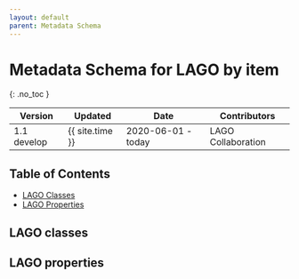 ```yaml
---
layout: default
parent: Metadata Schema
---
```


# Metadata Schema for LAGO by item
{: .no_toc }

|Version| Updated | Date |Contributors|
|-------|---------|------|------------|
| 1.1 develop | {{ site.time }} | 2020-06-01 - today | LAGO Collaboration |


<script src="https://code.jquery.com/jquery-3.2.1.min.js"></script>
<script>
function itemnize_json( json, context ) { 
  var html ='';
  if ( typeof(json) === 'string' ) {
    var element = json.split(':');
    var innid = element[0];
    var vocab = "@vocab";
    if (element.length == 2) {
        innid = element[1];
        vocab = element[0];
    };
    var contexturl = context[vocab];
    if ( vocab == "lago" ) {
      contexturl = '';  
    };
    html = '<li><a href="#'+ contexturl + innid +'">'+ json +'</a></li>';
  } else {
    if ( !Array.isArray(json) ) {
      var json_aux = [];
      json_aux.push(json);
      json = json_aux;
    };
    for (j=0; j<=json.length-1; j++) {
      var inner_json = json[j];
      if ( !(typeof(json[j]) === 'string') ) {
      	if ("@id" in json[j]) {
          inner_json = json[j]["@id"];
        } else {
          inner_json = JSON.stringify(json[j]);
        };
      };
      html = html + itemnize_json(inner_json, context);
    };
  };
  return html;
};
$().ready(function(){
  $.getJSON( "/DMP/schema/lagoSchema.jsonld", function( data ) { 
      var graphelements = data["@graph"];
      for (i=0; i<=graphelements.length-1; i++) {
        if ("@id" in graphelements[i]) { 
	  var id = graphelements[i]["@id"].split(':')[1];
	  var indexhtml = '<li><a href="#'+id+'"><strong>'+id+'</strong></a></li>';
	  var headerhtml = '<h5 id="'+id+'"><a href="#'+id+'" class="anchor-heading" aria-labelledby="'+id+'"><svg viewBox="0 0 16 16" aria-hidden="true"><use xlink:href="#svg-link"></use></svg></a><strong>lago:'+id+'</strong></h5>';
	  if ("comment" in graphelements[i]) {
	    headerhtml = headerhtml + '  <p>'+ graphelements[i]["comment"][0]["@value"] +'</p>';
	  };
	  if ("dcat:domain" in graphelements[i]) {
            $('#iproperties').append(indexhtml);
	    $('#properties').append(headerhtml);
	    var table = '<table class="grid" style="width: 100%"> 
			    <colgroup> 
				<col width="33%" /> 
				<col width="33%" />
				<col width="33%" />
			    </colgroup>
			    <thead>
				<tr class="header">
				    <th>"@type"</th>
				    <th>"dcat:domain"</th>
				    <th>"dcat:range"</th>
				</tr>
			    </thead>
			    <tbody>
				<tr>
				  <td>'+ itemnize_json(graphelements[i]["@type"] , data["@context"]) +'</td>
				  <td>'+ itemnize_json(graphelements[i]["dcat:domain"] , data["@context"]) +' </td>
				  <td>'+ itemnize_json(graphelements[i]["dcat:range"] , data["@context"]) +'</td>
				</tr>
			    </tbody>
			</table>';
		$('#properties').append(table);				  
	  } else {
	    $('#iclasses').append(indexhtml);
	    $('#classes').append(headerhtml);
            var keys = Object.keys(graphelements[i]);
	    keys.splice(keys.indexOf("@id), 1); 
	    keys.splice(keys.indexOf("@type"), 1); 
            keys.splice(keys.indexOf("comment"), 1);  
	    var table = '<table class="grid" style="width: 100%"> 
			    <thead>
				<tr class="header">
				    <th>"@type"</th>';	  
	    for (k=0; k<keys.length; k++) {
	      table = table + ' <th>'+ keys[k] + '</th>';
	    };
	    table = table +'	</tr>
			    </thead>
			    <tbody>
				<tr>
				  <td>'+ itemnize_json(graphelements[i]["@type"] , data["@context"]) +'</td>';
	    for (k=0; k<keys.length; k++) {
	      table = table + ' <td>'+ itemnize_json(graphelements[i][keys[k]] , data["@context"]) +' </td>';
	    };
	    table = table +'	</tr>
			    </tbody>
			</table>';
	    $('#classes').append(table);
	  };
	};
      };		
    });
});
</script>

## Table of Contents

* [LAGO Classes](#lago-classes)
	<div id="iclasses"></div>
* [LAGO Properties](#lago-properties)
	<div id="iproperties"></div>

## LAGO classes

<div id="classes"></div>

## LAGO properties

<div id="properties"></div>




